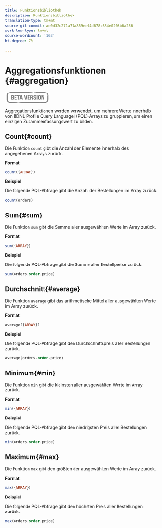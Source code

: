 ```yaml
---
title: Funktionsbibliothek
description: Funktionsbibliothek
translation-type: tm+mt
source-git-commit: ae0d32c271a77a859ee04d678c884e0203b6a256
workflow-type: tm+mt
source-wordcount: '163'
ht-degree: 7%

---
```


# Aggregationsfunktionen {#aggregation}

![](../../assets/do-not-localize/badge.png)

Aggregationsfunktionen werden verwendet, um mehrere Werte innerhalb von [!DNL Profile Query Language] (PQL)-Arrays zu gruppieren, um einen einzigen Zusammenfassungswert zu bilden.

## Count{#count}

Die Funktion `count` gibt die Anzahl der Elemente innerhalb des angegebenen Arrays zurück.

**Format**

```sql
count({ARRAY})
```

**Beispiel**

Die folgende PQL-Abfrage gibt die Anzahl der Bestellungen im Array zurück.

```sql
count(orders)
```

## Sum{#sum}

Die Funktion `sum` gibt die Summe aller ausgewählten Werte im Array zurück.

**Format**

```sql
sum({ARRAY})
```

**Beispiel**

Die folgende PQL-Abfrage gibt die Summe aller Bestellpreise zurück.

```sql
sum(orders.order.price)
```

## Durchschnitt{#average}

Die Funktion `average` gibt das arithmetische Mittel aller ausgewählten Werte im Array zurück.

**Format**

```sql
average({ARRAY})
```

**Beispiel**

Die folgende PQL-Abfrage gibt den Durchschnittspreis aller Bestellungen zurück.

```sql
average(orders.order.price)
```

## Minimum{#min}

Die Funktion `min` gibt die kleinsten aller ausgewählten Werte im Array zurück.

**Format**

```sql
min({ARRAY})
```

**Beispiel**

Die folgende PQL-Abfrage gibt den niedrigsten Preis aller Bestellungen zurück.

```sql
min(orders.order.price)
```

## Maximum{#max}

Die Funktion `max` gibt den größten der ausgewählten Werte im Array zurück.

**Format**

```sql
max({ARRAY})
```

**Beispiel**

Die folgende PQL-Abfrage gibt den höchsten Preis aller Bestellungen zurück.

```sql
max(orders.order.price)
```

